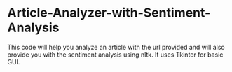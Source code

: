 # Article-Analyzer-with-Sentiment-Analysis
This code will help you analyze an article with the url provided and will also provide you with the sentiment analysis using nltk.
It uses Tkinter for basic GUI.
